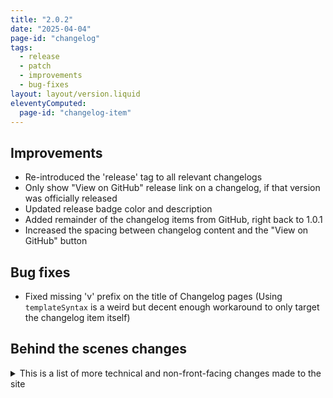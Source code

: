 ```yaml
---
title: "2.0.2"
date: "2025-04-04"
page-id: "changelog"
tags: 
  - release
  - patch
  - improvements
  - bug-fixes
layout: layout/version.liquid
eleventyComputed:
  page-id: "changelog-item"
---
```

## Improvements
- Re-introduced the 'release' tag to all relevant changelogs
- Only show "View on GitHub" release link on a changelog, if that version was officially released
- Updated release badge color and description
- Added remainder of the changelog items from GitHub, right back to 1.0.1
- Increased the spacing between changelog content and the "View on GitHub" button

## Bug fixes
- Fixed missing 'v' prefix on the title of Changelog pages (Using `templateSyntax` is a weird but decent enough workaround to only target the changelog item itself)

## Behind the scenes changes
<details>
<summary>This is a list of more technical and non-front-facing changes made to the site</summary>

### Bug fixes
- Correctly handle navigation urls by adding the `|` url filter. Main nav urls were broken due to `../`, when in a sub-directory, not pointing to the root of the site
</details>